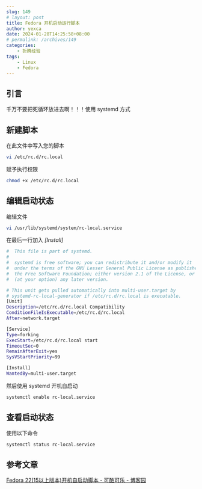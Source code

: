 ```yaml
---
slug: 149
# layout: post
title: Fedora 开机启动运行脚本
author: yexca
date: 2024-01-28T14:25:58+08:00
# permalink: /archives/149
categories:
    - 折腾经验
tags:
    - Linux
    - Fedora
---
```


## 引言

千万不要把死循环放进去啊！！！使用 systemd 方式

## 新建脚本

在此文件中写入您的脚本

```bash
vi /etc/rc.d/rc.local
```

赋予执行权限

```bash
chmod +x /etc/rc.d/rc.local
```

## 编辑启动状态

编辑文件

```bash
vi /usr/lib/systemd/system/rc-local.service
```

在最后一行加入 *[Install]*

```bash
#  This file is part of systemd.
#
#  systemd is free software; you can redistribute it and/or modify it
#  under the terms of the GNU Lesser General Public License as published by
#  the Free Software Foundation; either version 2.1 of the License, or
#  (at your option) any later version.

# This unit gets pulled automatically into multi-user.target by
# systemd-rc-local-generator if /etc/rc.d/rc.local is executable.
[Unit]
Description=/etc/rc.d/rc.local Compatibility
ConditionFileIsExecutable=/etc/rc.d/rc.local
After=network.target

[Service]
Type=forking
ExecStart=/etc/rc.d/rc.local start
TimeoutSec=0
RemainAfterExit=yes
SysVStartPriority=99

[Install]
WantedBy=multi-user.target
```

然后使用 systemd 开机自启动

```bash
systemctl enable rc-local.service 
```

## 查看启动状态

使用以下命令

```bash
systemctl status rc-local.service
```

## 参考文章

[Fedora 22(15以上版本)开机自启动脚本 - 可酷可乐 - 博客园](https://www.cnblogs.com/kekukele/p/4593873.html)
